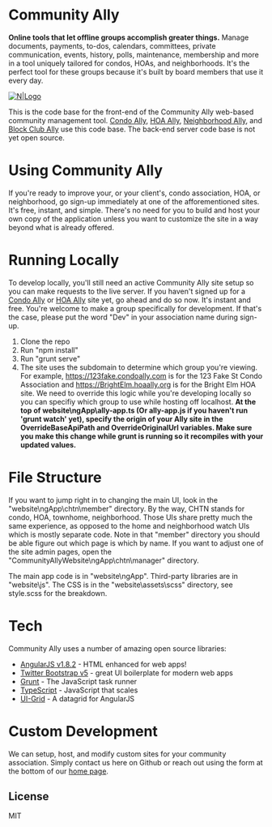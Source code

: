 # Community Ally
**Online tools that let offline groups accomplish greater things.** Manage documents, payments, to-dos, calendars, committees, private communication, events, history, polls, maintenance, membership and more in a tool uniquely tailored for condos, HOAs, and neighborhoods. It's the perfect tool for these groups because it's built by board members that use it every day.

[![N|Logo](https://communityally.org/images/community-ally-800.png)](https://communityally.org/)

This is the code base for the front-end of the Community Ally web-based community management tool. [Condo Ally](https://condoally.com/), [HOA Ally](https://hoaally.org/), [Neighborhood Ally](https://neighborhoodally.org/), and [Block Club Ally](https://chicagoblock.club/) use this code base. The back-end server code base is not yet open source.

# Using Community Ally

If you're ready to improve your, or your client's, condo association, HOA, or neighborhood, go sign-up immediately at one of the afforementioned sites. It's free, instant, and simple. There's no need for you to build and host your own copy of the application unless you want to customize the site in a way beyond what is already offered.

# Running Locally

To develop locally, you'll still need an active Community Ally site setup so you can make requests to the live server. If you haven't signed up for a [Condo Ally](https://login.condoally.com/#!/SignUp) or [HOA Ally](https://login.hoaally.org/#!/HoaSignUp) site yet, go ahead and do so now. It's instant and free. You're welcome to make a group specifically for development. If that's the case, please put the word "Dev" in your association name during sign-up.

1. Clone the repo
1. Run "npm install"
1. Run "grunt serve"
1. The site uses the subdomain to determine which group you're viewing. For example, https://123fake.condoally.com is for the 123 Fake St Condo Association and https://BrightElm.hoaally.org is for the Bright Elm HOA site. We need to override this logic while you're developing locally so you can specifiy which group to use while hosting off localhost. **At the top of website\ngApp\ally-app.ts (Or ally-app.js if you haven't run 'grunt watch' yet), specify the origin of your Ally site in the OverrideBaseApiPath and OverrideOriginalUrl variables. Make sure you make this change while grunt is running so it recompiles with your updated values.**

# File Structure

If you want to jump right in to changing the main UI, look in the "website\ngApp\chtn\member" directory. By the way, CHTN stands for condo, HOA, townhome, neighborhood. Those UIs share pretty much the same experience, as opposed to the home and neighborhood watch UIs which is mostly separate code. Note in that "member" directory you should be able figure out which page is which by name. If you want to adjust one of the site admin pages, open the "CommunityAllyWebsite\ngApp\chtn\manager" directory.

The main app code is in "website\ngApp". Third-party libraries are in "website\js". The CSS is in the "website\assets\scss" directory, see style.scss for the breakdown.

# Tech

Community Ally uses a number of amazing open source libraries:

* [AngularJS v1.8.2](https://angularjs.org/) - HTML enhanced for web apps!
* [Twitter Bootstrap v5](http://getbootstrap.com/) - great UI boilerplate for modern web apps
* [Grunt](https://gruntjs.com/) - The JavaScript task runner
* [TypeScript](https://www.typescriptlang.org/) - JavaScript that scales
* [UI-Grid](http://ui-grid.info/) - A datagrid for AngularJS

# Custom Development

We can setup, host, and modify custom sites for your community association. Simply contact us here on Github or reach out using the form at the bottom of our [home page](https://communityally.org/).


License
----

MIT

